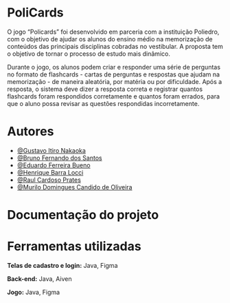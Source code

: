 # PoliCards
O jogo “Policards” foi desenvolvido em parceria com a instituição Poliedro, com o objetivo de ajudar os alunos do ensino médio na memorização de conteúdos das principais disciplinas cobradas no vestibular. A proposta tem o objetivo de tornar o processo de estudo mais dinâmico.

Durante o jogo, os alunos podem criar e responder uma série de perguntas no formato de flashcards - cartas de perguntas e respostas que ajudam na memorização - de maneira aleatória, por matéria ou por dificuldade. Após a resposta, o sistema deve dizer a resposta correta e registrar quantos flashcards foram respondidos corretamente e quantos foram errados, para que o aluno possa revisar as questões respondidas incorretamente.

# Autores
- [@Gustavo Itiro Nakaoka](https://github.com/gunkaokks)
- [@Bruno Fernando dos Santos](https://github.com/bruno-santosimt)
- [@Eduardo Ferreira Bueno](https://github.com/Eduardo-Buenov1)
- [@Henrique Barra Locci](https://github.com/henriquebarralocci)
- [@Raul Cardoso Prates](https://github.com/raulzz-2201)
- [@Murilo Domingues Candido de Oliveira](https://github.com/MuriloDCO)

# Documentação do projeto 

# Ferramentas utilizadas
**Telas de cadastro e login:** Java, Figma

**Back-end:** Java, Aiven

**Jogo:** Java, Figma
